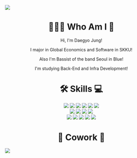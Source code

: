 <img src="https://capsule-render.vercel.app/api?type=waving&color=2699E6&height=250&section=header&text=DaegyoJung&animation=twinkling&fontSize=75&fontColor=FFFFFF"/>

<h1 align = "center">🧑🏻‍💻 Who Am I 🎸</h1>

<p align="center">Hi, I'm Daegyo Jung!</p>
<p align="center">I major in Global Economics and Software in SKKU!</p>
<p align="center">Also I'm Bassist of the band Seoul in Blue!</p>
<p align="center">I'm studying Back-End and Infra Development!</p>


<h1 align = "center">🛠️ Skills 💻</h1>

<div align = "center"> 
  
<img src="https://img.shields.io/badge/C-A8B9CC?style=flat-square&logo=c&logoColor=white"/>
  
<img src="https://img.shields.io/badge/C++-00599C?style=flat-square&logo=cplusplus&logoColor=white"/>

<img src="https://img.shields.io/badge/C++/CLI-00AEF0?style=flat-square"/>

<img src="https://img.shields.io/badge/Java-8A4182?style=flat-square"/>

<img src="https://img.shields.io/badge/Python-3776AB?style=flat-square&logo=python&logoColor=white"/>

<img src="https://img.shields.io/badge/Kotlin-7F52FF?style=flat-square&logo=kotlin&logoColor=white"/>

</div>

<div align = "center"> 
  
<img src="https://img.shields.io/badge/HTML-E34F26?style=flat-square&logo=html5&logoColor=white"/>

<img src="https://img.shields.io/badge/CSS-1572B6?style=flat-square&logo=css3&logoColor=white"/>

<img src="https://img.shields.io/badge/JavaScript-F7DF1E?style=flat-square&logo=javascript&logoColor=white"/>

<img src="https://img.shields.io/badge/Node.js-339933?style=flat-square&logo=nodedotjs&logoColor=white"/>

</div>

<div align = "center">
  
<img src="https://img.shields.io/badge/Spring-6DB33F?style=flat-square&logo=spring&logoColor=white"/>

<img src="https://img.shields.io/badge/SpringBoot-6DB33F?style=flat-square&logo=springboot&logoColor=white"/>

<img src="https://img.shields.io/badge/Postman-FF6C37?style=flat-square&logo=postman&logoColor=white"/>

<img src="https://img.shields.io/badge/Nodemon-76D04B?style=flat-square&logo=nodemon&logoColor=white"/>

<img src="https://img.shields.io/badge/MySQL-4479A1?style=flat-square&logo=mysql&logoColor=white"/>

</div>

<div align = "center">

</div>

<h1 align = "center">🔗 Cowork 🤝</h1>





<img src="https://capsule-render.vercel.app/api?type=waving&color=2699E6&height=150&section=footer" />

